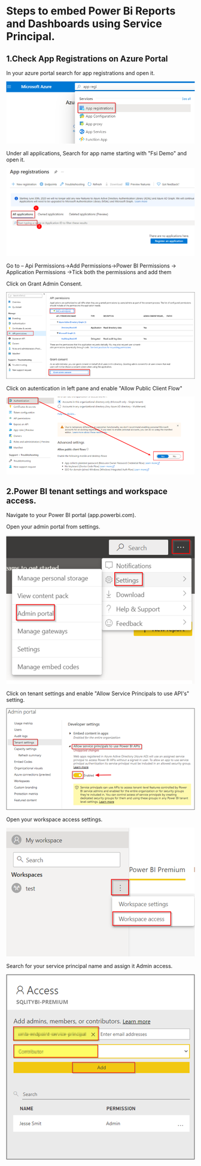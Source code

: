 # Steps to embed Power Bi Reports and Dashboards using Service Principal.

## 1.Check App Registrations on Azure Portal

In your azure portal search for app registrations and open it.

![app registration.](media/appregistration.png)

Under all applications, Search for app name starting with "Fsi Demo" and open it.

![app registration2.](media/appregistration2.png)

Go to – Api Permissions->Add Permissions->Power BI Permissions ->
Application Permissions ->Tick both the permissions and add them

Click on Grant Admin Consent.

![app permissions.](media/apppermissions.png)

Click on autentication in left pane and enable "Allow Public Client Flow"

![Client Flow.](media/clientflow.png)


## 2.Power BI tenant settings and workspace access.

Navigate to your Power BI portal (app.powerbi.com).

Open your admin portal from settings.

![Admin portal.](media/adminportal.png)

Click on tenant settings and enable "Allow Service Principals to use API's" setting.

![Tenant.](media/tenant.png)

Open your workspace access settings.

![Access.](media/access.png)

Search for your service principal name and assign it Admin access.

![Access.](media/access2.png)

